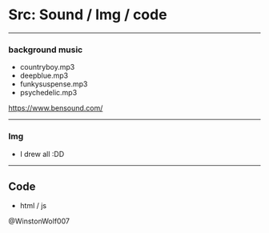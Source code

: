 # Src: Sound / Img / code
---

### background music

* countryboy.mp3
* deepblue.mp3
* funkysuspense.mp3
* psychedelic.mp3

https://www.bensound.com/

---

### Img

 * I drew all :DD
 
 ---
 
 ## Code
 
  * html / js
 
 @WinstonWolf007
